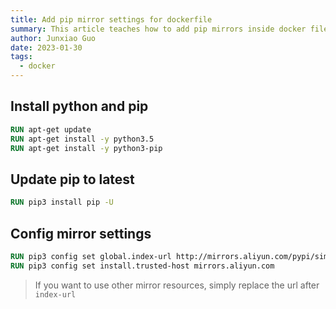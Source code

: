 ```yaml
---
title: Add pip mirror settings for dockerfile
summary: This article teaches how to add pip mirrors inside docker file
author: Junxiao Guo
date: 2023-01-30
tags:
  - docker
---
```


## Install python and pip

```dockerfile
RUN apt-get update
RUN apt-get install -y python3.5  
RUN apt-get install -y python3-pip 
```

## Update pip to latest

```dockerfile
RUN pip3 install pip -U
```

## Config mirror settings

```dockerfile
RUN pip3 config set global.index-url http://mirrors.aliyun.com/pypi/simple
RUN pip3 config set install.trusted-host mirrors.aliyun.com
```

> If you want to use other mirror resources, simply replace the url after `index-url`